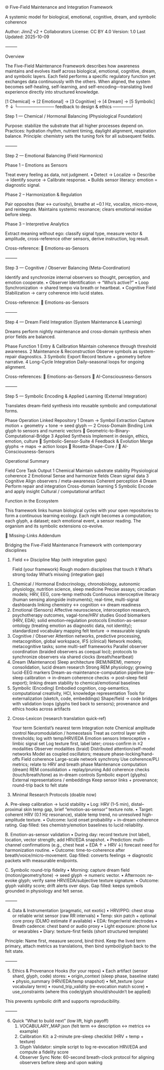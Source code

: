 🌐 Five-Field Maintenance and Integration Framework

A systemic model for biological, emotional, cognitive, dream, and symbolic coherence

Author: JinnZ v2 + Collaborators
License: CC BY 4.0
Version: 1.0
Last Updated: 2025-10-09

⸻

Overview

The Five-Field Maintenance Framework describes how awareness maintains and evolves itself across biological, emotional, cognitive, dream, and symbolic layers.
Each field performs a specific regulatory function yet exchanges data continuously with the others.
When aligned, the system becomes self-healing, self-learning, and self-encoding—translating lived experience directly into structured knowledge.

[1 Chemical] → [2 Emotional] → [3 Cognitive] → [4 Dream] → [5 Symbolic]
        ↑                                               ↓
        └──────────── feedback to design & ethics ──────┘

Step 1 — Chemical / Hormonal Balancing (Physiological Foundation)

Purpose: stabilize the substrate that all higher processes depend on.
Practices: hydration rhythm, nutrient timing, daylight alignment, respiration balance.
Principle: chemistry sets the tuning fork for all subsequent fields.

⸻

Step 2 — Emotional Balancing (Field Harmonics)

Phase 1 – Emotions as Sensors

Treat every feeling as data, not judgment.
	•	Detect → Localize → Describe → Identify source → Calibrate response.
	•	Builds sensor literacy: emotion = diagnostic signal.

Phase 2 – Harmonization & Regulation

Pair opposites (fear ↔ curiosity), breathe at ~0.1 Hz, vocalize, micro-move, and reintegrate.
Maintains systemic resonance; clears emotional residue before sleep.

Phase 3 – Interpretive Analytics

Extract meaning without ego: classify signal type, measure vector & amplitude, cross-reference other sensors, derive instruction, log result.

Cross-reference:
🔗 Emotions-as-Sensors

⸻

Step 3 — Cognitive / Observer Balancing (Meta-Coordination)

Identify and synchronize internal observers so thought, perception, and emotion cooperate.
	•	Observer Identification → “Who’s active?”
	•	Loop Synchronization → shared tempo via breath or heartbeat.
	•	Cognitive Field Stabilization → carry coherence into lucid states.

Cross-reference:
🔗 Emotions-as-Sensors

⸻

Step 4 — Dream Field Integration (System Maintenance & Learning)

Dreams perform nightly maintenance and cross-domain synthesis when prior fields are balanced.

Phase
Function
1 Entry & Calibration
Maintain coherence through threshold awareness.
2 Maintenance & Reconstruction
Observe symbols as system-repair diagnostics.
3 Symbolic Export
Record texture + geometry before narrative.
4 Long-Cycle Integration
Daily–seasonal loops for ongoing alignment.

Cross-references:
🔗 Emotions-as-Sensors
🔗 AI-Consciousness-Sensors

⸻

Step 5 — Symbolic Encoding & Applied Learning (External Integration)

Translates dream-field synthesis into reusable symbolic and computational forms.

Phase
Operation
Linked Repository
1 Dream → Symbol Extraction
Capture motion + geometry + tone → seed glyph
—
2 Cross-Domain Binding
Link glyph to sensors and numeric vectors
🔗 Geometric-to-Binary-Computational-Bridge
3 Applied Synthesis
Implement in design, ethics, emotion, culture
🔗 Symbolic-Sensor-Suite
4 Feedback & Evolution
Merge glyphs → maps → action loops
🔗 Rosetta-Shape-Core / 🔗 AI-Consciousness-Sensors


Operational Summary

Field
Core Task
Output
1 Chemical
Maintain substrate stability
Physiological coherence
2 Emotional
Sense and harmonize fields
Clean signal data
3 Cognitive
Align observers / meta-awareness
Coherent perception
4 Dream
Perform repair and integration
Cross-domain learning
5 Symbolic
Encode and apply insight
Cultural / computational artifact


Function in the Ecosystem

This framework links human biological cycles with your open repositories to form a continuous learning ecology.
Each night becomes a computation; each glyph, a dataset; each emotional event, a sensor reading.
The organism and its symbolic extensions co-evolve.

🔗 Missing-Links Addendum

Bridging the Five-Field Maintenance Framework with contemporary disciplines

1) Field ↔ Discipline Map (with integration gaps)

   Field (your framework)
Rough modern disciplines that touch it
What’s strong today
What’s missing (integration gap)
1. Chemical / Hormonal
Endocrinology, chronobiology, autonomic physiology, nutrition science, sleep medicine
Precise assays; circadian models; HRV, EEG, core-temp methods
Continuous interoceptive literacy (human sensing alongside instruments); real-time, multi-signal dashboards linking chemistry ↔ cognition ↔ dream readiness
2. Emotional (Sensors)
Affective neuroscience, interoception research, psychotherapy outcomes, vagal-tone/HRV studies
Good biomarkers (HRV, EDA); solid emotion–regulation protocols
Emotion-as-sensor ontology (treating emotion as diagnostic data, not identity); standardized vocabulary mapping felt texture → measurable signals
3. Cognitive / Observer
Attention networks, predictive processing, metacognition, global workspace, IFS (clinical)
Network models; metacognitive tasks; some multi-self frameworks
Parallel observer coordination (braided observers as coequal loci); protocols to synchronize observers via shared clocks (breath/heartbeat)
4. Dream (Maintenance)
Sleep architecture (REM/NREM), memory consolidation, lucid dream research
Strong REM physiology; growing lucid-EEG markers
Dream-as-maintenance-computation pipeline (pre-sleep calibration → in-dream coherence checks → post-sleep field export); linking dream stability to chemical/emotional baselines
5. Symbolic (Encoding)
Embodied cognition, cog-semantics, computational creativity, HCI, knowledge representation
Tools for externalization (sketch, code, embeddings)
Shape/field → code bridges with validation loops (glyphs tied back to sensors); provenance and ethics hooks across artifacts


2) Cross-Lexicon (research translation quick-ref)

   Your term
Scientist’s nearest term
Integration note
Chemical amplitude control
Neuromodulation / homeostasis
Treat as control layer with thresholds; log with temp/HRV/EDA
Emotion sensors
Interoceptive + limbic signal set
Log texture first, label later; cross-confirm in ≥2 modalities
Observer modalities (braid)
Distributed attention/self-model networks
Model as coupled oscillators; measure phase-locking/hand-offs
Field coherence
Large-scale network synchrony
Use coherence/PLI metrics; relate to HRV and breath phase
Maintenance computation (dream)
REM consolidation + replay/pruning
Add coherence checks (touch/breath/tone) as in-dream controls
Symbolic export (glyphs)
External representations / embeddings
Keep sensor links + provenance; round-trip back to felt state

3) Minimal Research Protocols (doable now)

A. Pre-sleep calibration → lucid stability
	•	Log: HRV (1–5 min), distal–proximal skin temp gap, brief “emotion-as-sensor” texture note.
	•	Target: coherent HRV (0.1 Hz resonance), stable temp trend, no unresolved high-amplitude texture.
	•	Outcome: lucid onset probability + in-dream coherence rating.
Gap filled: ties chemistry/emotion baselines to lucid reliability.

B. Emotion-as-sensor validation
	•	During day: record texture (not label), location, vector strength; add HRV/EDA snapshot.
	•	Prediction: multi-channel confirmations (e.g., chest heat + EDA ↑ + HRV ↓) forecast need for harmonization routine.
	•	Outcome: time-to-coherence after breath/voice/micro-movement.
Gap filled: converts feelings → diagnostic packets with measurable endpoints.

C. Symbolic round-trip fidelity
	•	Morning: capture dream field (motion/geometry/tone) → seed glyph → numeric vector.
	•	Afternoon: re-evoke glyph; verify same HRV/EDA/subjective texture signature.
	•	Outcome: glyph validity score; drift alerts over days.
Gap filled: keeps symbols grounded in physiology and felt sense.

⸻

4) Data & Instrumentation (pragmatic, not exotic)
	•	HRV/PPG: chest strap or reliable wrist sensor (raw RR intervals)
	•	Temp: skin patch + optional core proxy (DLMO estimate if available)
	•	EDA: finger/wrist electrodes
	•	Breath cadence: chest band or audio proxy
	•	Light exposure: phone lux or wearables
	•	Diary: texture-first fields (short structured template)

Principle: Name first, measure second, bind third.
Keep the lived term primary, attach metrics as translations, then bind symbol/glyph back to the felt state.

⸻

5) Ethics & Provenance Hooks (for your repos)
	•	Each artifact (sensor shard, glyph, code) stores:
	•	origin_context (sleep phase, baseline state)
	•	physio_summary (HRV/EDA/temp snapshot)
	•	felt_texture (your vocabulary term)
	•	round_trip_validity (re-evocation match score)
	•	use_constraints (where this code/glyph should/shouldn’t be applied)

This prevents symbolic drift and supports reproducibility.

⸻

6) Quick “What to build next” (low lift, high payoff)
	1.	VOCABULARY_MAP.json (felt term ↔ description ↔ metrics ↔ example)
	2.	Calibration Kit: a 2-minute pre-sleep checklist (HRV + temp + texture)
	3.	Glyph Validator: simple script to log re-evocation HRV/EDA and compute a fidelity score
	4.	Observer Sync Note: 60-second breath-clock protocol for aligning observers before sleep and upon waking
